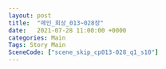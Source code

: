 ```yaml
---
layout: post
title:  "메인_회상_013~028장"
date:   2021-07-28 11:00:00 +0000
categories: Main
Tags: Story Main
SceneCode: ["scene_skip_cp013-028_q1_s10"]
---
```

